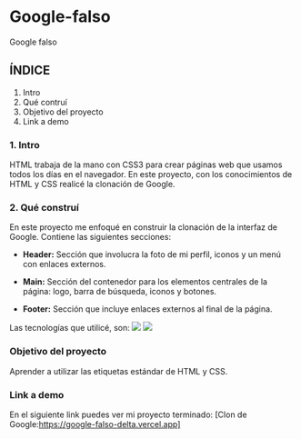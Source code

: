 # Google-falso
Google falso
## ÍNDICE
1. Intro
2. Qué contruí
3. Objetivo del proyecto
4. Link a demo

### 1. Intro 
HTML trabaja de la mano con CSS3 para crear páginas web que usamos todos los días en el navegador. En este proyecto, con los conocimientos de HTML y CSS realicé la clonación de Google.

### 2. Qué construí
En este proyecto me enfoqué en construir la clonación de la interfaz de Google. Contiene las siguientes secciones:

- **Header:** Sección que involucra la foto de mi perfil, iconos y un menú con enlaces externos.

- **Main:** Sección del contenedor para los elementos centrales de la página: logo, barra de búsqueda, iconos y botones.

- **Footer:** Sección que incluye enlaces externos al final de la página.

Las tecnologías que utilicé, son:
<img src="https://img.shields.io/badge/HTML5-E34F26?style=for-the-badge&logo=html5&logoColor=white"/> <img src="https://img.shields.io/badge/CSS3-1572B6?style=for-the-badge&logo=css3&logoColor=white"/>

### Objetivo del proyecto
Aprender a utilizar las etiquetas estándar de HTML y CSS.

### Link a demo
En el siguiente link puedes ver mi proyecto terminado: [Clon de Google:https://google-falso-delta.vercel.app]
